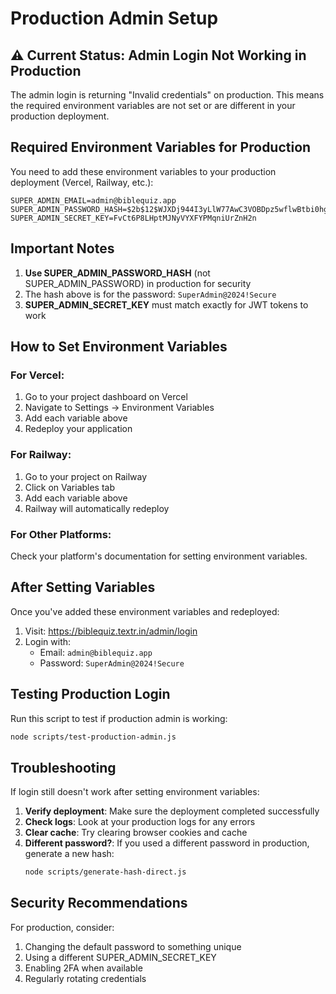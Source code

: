 # Production Admin Setup

## ⚠️ Current Status: Admin Login Not Working in Production

The admin login is returning "Invalid credentials" on production. This means the required environment variables are not set or are different in your production deployment.

## Required Environment Variables for Production

You need to add these environment variables to your production deployment (Vercel, Railway, etc.):

```env
SUPER_ADMIN_EMAIL=admin@biblequiz.app
SUPER_ADMIN_PASSWORD_HASH=$2b$12$WJXDj944I3yLlW77AwC3VOBDpz5wflwBtbi0hgDv4nrm.Arlweaq6
SUPER_ADMIN_SECRET_KEY=FvCt6P8LHptMJNyVYXFYPMqniUrZnH2n
```

## Important Notes

1. **Use SUPER_ADMIN_PASSWORD_HASH** (not SUPER_ADMIN_PASSWORD) in production for security
2. The hash above is for the password: `SuperAdmin@2024!Secure`
3. **SUPER_ADMIN_SECRET_KEY** must match exactly for JWT tokens to work

## How to Set Environment Variables

### For Vercel:
1. Go to your project dashboard on Vercel
2. Navigate to Settings → Environment Variables
3. Add each variable above
4. Redeploy your application

### For Railway:
1. Go to your project on Railway
2. Click on Variables tab
3. Add each variable above
4. Railway will automatically redeploy

### For Other Platforms:
Check your platform's documentation for setting environment variables.

## After Setting Variables

Once you've added these environment variables and redeployed:

1. Visit: https://biblequiz.textr.in/admin/login
2. Login with:
   - Email: `admin@biblequiz.app`
   - Password: `SuperAdmin@2024!Secure`

## Testing Production Login

Run this script to test if production admin is working:
```bash
node scripts/test-production-admin.js
```

## Troubleshooting

If login still doesn't work after setting environment variables:

1. **Verify deployment**: Make sure the deployment completed successfully
2. **Check logs**: Look at your production logs for any errors
3. **Clear cache**: Try clearing browser cookies and cache
4. **Different password?**: If you used a different password in production, generate a new hash:
   ```bash
   node scripts/generate-hash-direct.js
   ```

## Security Recommendations

For production, consider:
1. Changing the default password to something unique
2. Using a different SUPER_ADMIN_SECRET_KEY
3. Enabling 2FA when available
4. Regularly rotating credentials